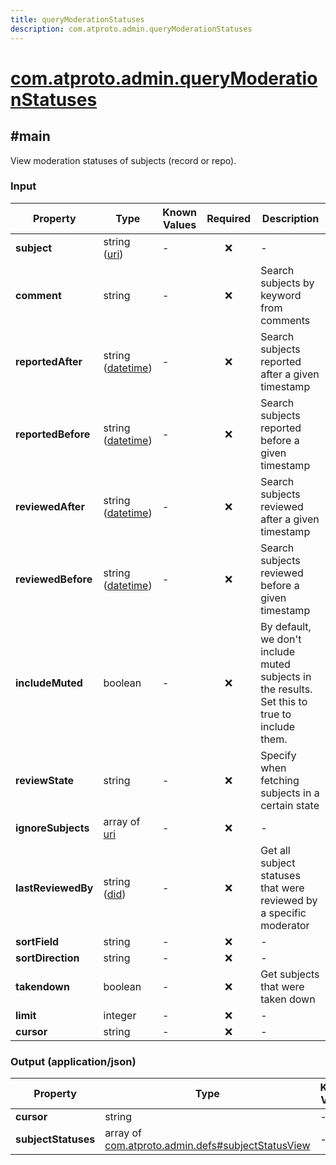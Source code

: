 ```yaml
---
title: queryModerationStatuses
description: com.atproto.admin.queryModerationStatuses
---
```


# [com.atproto.admin.queryModerationStatuses](https://github.com/myConsciousness/atproto.dart/blob/main/lexicons/com/atproto/admin/queryModerationStatuses.json)

## #main

View moderation statuses of subjects (record or repo).

### Input

| Property | Type | Known Values | Required | Description |
| --- | --- | --- | :---: | --- |
| **subject** | string ([uri](https://atproto.com/specs/lexicon#uri)) | - | ❌ | - |
| **comment** | string | - | ❌ | Search subjects by keyword from comments |
| **reportedAfter** | string ([datetime](https://atproto.com/specs/lexicon#datetime)) | - | ❌ | Search subjects reported after a given timestamp |
| **reportedBefore** | string ([datetime](https://atproto.com/specs/lexicon#datetime)) | - | ❌ | Search subjects reported before a given timestamp |
| **reviewedAfter** | string ([datetime](https://atproto.com/specs/lexicon#datetime)) | - | ❌ | Search subjects reviewed after a given timestamp |
| **reviewedBefore** | string ([datetime](https://atproto.com/specs/lexicon#datetime)) | - | ❌ | Search subjects reviewed before a given timestamp |
| **includeMuted** | boolean | - | ❌ | By default, we don't include muted subjects in the results. Set this to true to include them. |
| **reviewState** | string | - | ❌ | Specify when fetching subjects in a certain state |
| **ignoreSubjects** | array of [uri](https://atproto.com/specs/lexicon#uri) | - | ❌ | - |
| **lastReviewedBy** | string ([did](https://atproto.com/specs/did)) | - | ❌ | Get all subject statuses that were reviewed by a specific moderator |
| **sortField** | string | - | ❌ | - |
| **sortDirection** | string | - | ❌ | - |
| **takendown** | boolean | - | ❌ | Get subjects that were taken down |
| **limit** | integer | - | ❌ | - |
| **cursor** | string | - | ❌ | - |

### Output (application/json)

| Property | Type | Known Values | Required | Description |
| --- | --- | --- | :---: | --- |
| **cursor** | string | - | ❌ | - |
| **subjectStatuses** | array of [com.atproto.admin.defs#subjectStatusView](../../../../lexicons/com/atproto/admin/defs.md#subjectstatusview) | - | ✅ | - |
